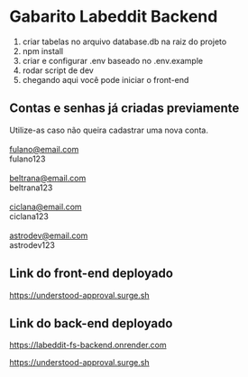 # Gabarito Labeddit Backend
1. criar tabelas no arquivo database.db na raiz do projeto
2. npm install
3. criar e configurar .env baseado no .env.example
4. rodar script de dev
5. chegando aqui você pode iniciar o front-end

## Contas e senhas já criadas previamente
Utilize-as caso não queira cadastrar uma nova conta.
<br><br>
fulano@email.com
<br>
fulano123
<br><br>
beltrana@email.com
<br>
beltrana123
<br><br>
ciclana@email.com
<br>
ciclana123
<br><br>
astrodev@email.com
<br>
astrodev123

## Link do front-end deployado
https://understood-approval.surge.sh

## Link do back-end deployado
https://labeddit-fs-backend.onrender.com

https://understood-approval.surge.sh
